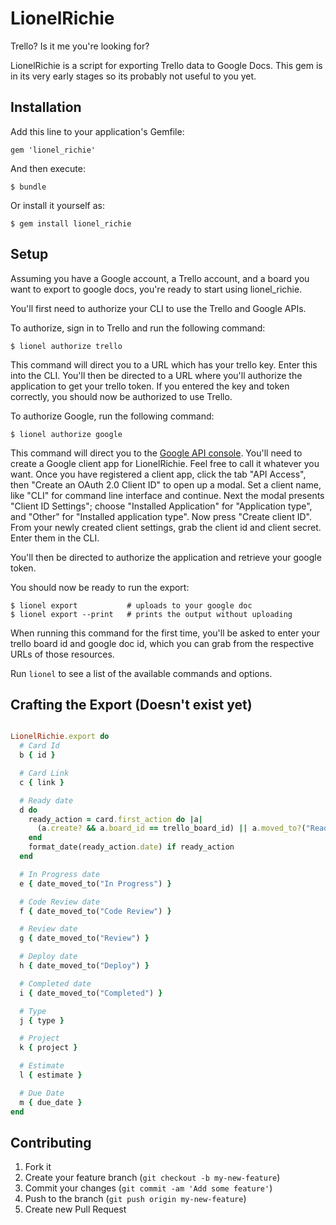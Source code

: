 # LionelRichie

Trello? Is it me you're looking for?

LionelRichie is a script for exporting Trello data to Google Docs. This gem is in its very early stages so its probably not useful to you yet.

## Installation

Add this line to your application's Gemfile:

    gem 'lionel_richie'

And then execute:

    $ bundle

Or install it yourself as:

    $ gem install lionel_richie

## Setup

Assuming you have a Google account, a Trello account, and a board you want to export to google docs, you're ready to start using lionel_richie.

You'll first need to authorize your CLI to use the Trello and Google APIs.

To authorize, sign in to Trello and run the following command:

    $ lionel authorize trello

This command will direct you to a URL which has your trello key. Enter this into the CLI. You'll then be directed to a URL where you'll authorize the application to get your trello token. If you entered the key and token correctly, you should now be authorized to use Trello.

To authorize Google, run the following command:

    $ lionel authorize google

This command will direct you to the [Google API console](https://code.google.com/apis/console). You'll need to create a Google client app for LionelRichie. Feel free to call it whatever you want. Once you have registered a client app, click the tab "API Access", then "Create an OAuth 2.0 Client ID" to open up a modal. Set a client name, like "CLI" for command line interface and continue. Next the modal presents "Client ID Settings"; choose "Installed Application" for "Application type", and "Other" for "Installed application type". Now press "Create client ID". From your newly created client settings, grab the client id and client secret. Enter them in the CLI.

You'll then be directed to authorize the application and retrieve your google token.

You should now be ready to run the export:

    $ lionel export           # uploads to your google doc
    $ lionel export --print   # prints the output without uploading

When running this command for the first time, you'll be asked to enter your trello board id and google doc id, which you can grab from the respective URLs of those resources.

Run `lionel` to see a list of the available commands and options.

## Crafting the Export (Doesn't exist yet)

```ruby

LionelRichie.export do
  # Card Id
  b { id }

  # Card Link
  c { link }

  # Ready date
  d do
    ready_action = card.first_action do |a|
      (a.create? && a.board_id == trello_board_id) || a.moved_to?("Ready")
    end
    format_date(ready_action.date) if ready_action
  end

  # In Progress date
  e { date_moved_to("In Progress") }

  # Code Review date
  f { date_moved_to("Code Review") }

  # Review date
  g { date_moved_to("Review") }

  # Deploy date
  h { date_moved_to("Deploy") }

  # Completed date
  i { date_moved_to("Completed") }

  # Type
  j { type }

  # Project
  k { project }

  # Estimate
  l { estimate }

  # Due Date
  m { due_date }
end
```


## Contributing

1. Fork it
2. Create your feature branch (`git checkout -b my-new-feature`)
3. Commit your changes (`git commit -am 'Add some feature'`)
4. Push to the branch (`git push origin my-new-feature`)
5. Create new Pull Request
